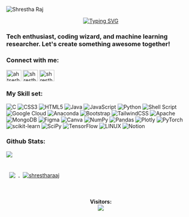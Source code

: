 ![Shrestha Raj](https://user-images.githubusercontent.com/93245080/236623560-3a318478-ea18-43e6-82f6-572ffb9d8c44.png)

<p align="center">
<a href="https://git.io/typing-svg"><img src="https://readme-typing-svg.demolab.com?font=Fira+Code&size=19&pause=1000&color=838BFF&center=true&width=435&lines=Welcome+to+my+GitHub.;Hi%2C+I'm+a+machine+learning+enthusiast." alt="Typing SVG" /></a>
  </p>
  
 <h3> 
Tech enthusiast, coding wizard, and machine learning researcher. Let's create something awesome together!
</h3>

<h3 align="left">Connect with me:</h3>
<p align="left">
<a href="https://twitter.com/shrestharaj_" target="blank"><img align="center" src="https://raw.githubusercontent.com/rahuldkjain/github-profile-readme-generator/master/src/images/icons/Social/twitter.svg" alt="ahtserhs6" height="30" width="40" /></a>
<a href="https://linkedin.com/in/shrestha-raj-00600b25a" target="blank"><img align="center" src="https://raw.githubusercontent.com/rahuldkjain/github-profile-readme-generator/master/src/images/icons/Social/linked-in-alt.svg" alt="shrestha raj" height="30" width="40" /></a>
<a href="https://www.hackerrank.com/shresthaa_raj" target="blank"><img align="center" src="https://raw.githubusercontent.com/rahuldkjain/github-profile-readme-generator/master/src/images/icons/Social/hackerrank.svg" alt="shresthaa_raj" height="30" width="40" /></a>
</p>
 
 <h3 align="left">My Skill set:</h3>
 
![C](https://img.shields.io/badge/c-%2300599C.svg?style=for-the-badge&logo=c&logoColor=white) ![CSS3](https://img.shields.io/badge/css3-%231572B6.svg?style=for-the-badge&logo=css3&logoColor=white) ![HTML5](https://img.shields.io/badge/html5-%23E34F26.svg?style=for-the-badge&logo=html5&logoColor=white) ![Java](https://img.shields.io/badge/java-%23ED8B00.svg?style=for-the-badge&logo=java&logoColor=white) ![JavaScript](https://img.shields.io/badge/javascript-%23323330.svg?style=for-the-badge&logo=javascript&logoColor=%23F7DF1E) ![Python](https://img.shields.io/badge/python-3670A0?style=for-the-badge&logo=python&logoColor=ffdd54) ![Shell Script](https://img.shields.io/badge/shell_script-%23121011.svg?style=for-the-badge&logo=gnu-bash&logoColor=white) ![Google Cloud](https://img.shields.io/badge/Google%20Cloud-%234285F4.svg?style=for-the-badge&logo=google-cloud&logoColor=white) ![Anaconda](https://img.shields.io/badge/Anaconda-%2344A833.svg?style=for-the-badge&logo=anaconda&logoColor=white) ![Bootstrap](https://img.shields.io/badge/bootstrap-%23563D7C.svg?style=for-the-badge&logo=bootstrap&logoColor=white) ![TailwindCSS](https://img.shields.io/badge/tailwindcss-%2338B2AC.svg?style=for-the-badge&logo=tailwind-css&logoColor=white) ![Apache](https://img.shields.io/badge/apache-%23D42029.svg?style=for-the-badge&logo=apache&logoColor=white) ![MongoDB](https://img.shields.io/badge/MongoDB-%234ea94b.svg?style=for-the-badge&logo=mongodb&logoColor=white) 	![Figma](https://img.shields.io/badge/figma-%23F24E1E.svg?style=for-the-badge&logo=figma&logoColor=white) ![Canva](https://img.shields.io/badge/Canva-%2300C4CC.svg?style=for-the-badge&logo=Canva&logoColor=white) ![NumPy](https://img.shields.io/badge/numpy-%23013243.svg?style=for-the-badge&logo=numpy&logoColor=white) ![Pandas](https://img.shields.io/badge/pandas-%23150458.svg?style=for-the-badge&logo=pandas&logoColor=white) ![Plotly](https://img.shields.io/badge/Plotly-%233F4F75.svg?style=for-the-badge&logo=plotly&logoColor=white) ![PyTorch](https://img.shields.io/badge/PyTorch-%23EE4C2C.svg?style=for-the-badge&logo=PyTorch&logoColor=white) ![scikit-learn](https://img.shields.io/badge/scikit--learn-%23F7931E.svg?style=for-the-badge&logo=scikit-learn&logoColor=white) ![SciPy](https://img.shields.io/badge/SciPy-%230C55A5.svg?style=for-the-badge&logo=scipy&logoColor=%white) ![TensorFlow](https://img.shields.io/badge/TensorFlow-%23FF6F00.svg?style=for-the-badge&logo=TensorFlow&logoColor=white) ![LINUX](https://img.shields.io/badge/Linux-FCC624?style=for-the-badge&logo=linux&logoColor=black) ![Notion](https://img.shields.io/badge/Notion-%23000000.svg?style=for-the-badge&logo=notion&logoColor=white)

<h3 align="left">Github Stats:</h3>
<a href="https://git.io/streak-stats">
  <img align="center" src="https://streak-stats.demolab.com?user=shrestharaaj&theme=dark-smoky&hide_border=false" />
</a>
<br><br>
<p>

<a href="https://github.com/shrestharaaj">
 <img align="center" style="margin:0.5rem" src="https://github-readme-stats.vercel.app/api?username=shrestharaaj&theme=graywhite&show_icons=true" />
</a>
  <a href="https://github.com/shrestharaaj">
<img align="center" style="margin:0.5rem" src="https://github-readme-stats.vercel.app/api/top-langs?username=shrestharaaj&show_icons=true&theme=dark&locale=en&layout=compact" alt="shrestharaaj" />
</a>

<p>
<br>
  <p align="center">
 <b>Visitors:<b><br>
  <img align="center" src="https://profile-counter.glitch.me/shrestharaaj/count.svg" />
</p>




